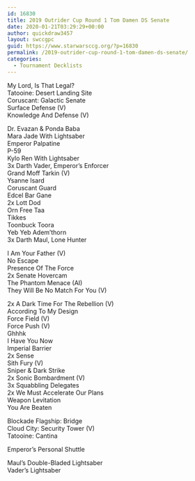 ```yaml
---
id: 16830
title: 2019 Outrider Cup Round 1 Tom Damen DS Senate
date: 2020-01-21T03:29:29+00:00
author: quickdraw3457
layout: swccgpc
guid: https://www.starwarsccg.org/?p=16830
permalink: /2019-outrider-cup-round-1-tom-damen-ds-senate/
categories:
  - Tournament Decklists
---
```

My Lord, Is That Legal?  
Tatooine: Desert Landing Site  
Coruscant: Galactic Senate  
Surface Defense (V)  
Knowledge And Defense (V)  
  
Dr. Evazan & Ponda Baba  
Mara Jade With Lightsaber  
Emperor Palpatine  
P-59  
Kylo Ren With Lightsaber  
3x Darth Vader, Emperor&#8217;s Enforcer  
Grand Moff Tarkin (V)  
Ysanne Isard  
Coruscant Guard  
Edcel Bar Gane  
2x Lott Dod  
Orn Free Taa  
Tikkes  
Toonbuck Toora  
Yeb Yeb Adem&#8217;thorn  
3x Darth Maul, Lone Hunter  
  
I Am Your Father (V)  
No Escape  
Presence Of The Force  
2x Senate Hovercam  
The Phantom Menace (AI)  
They Will Be No Match For You (V)  
  
2x A Dark Time For The Rebellion (V)  
According To My Design  
Force Field (V)  
Force Push (V)  
Ghhhk  
I Have You Now  
Imperial Barrier  
2x Sense  
Sith Fury (V)  
Sniper & Dark Strike  
2x Sonic Bombardment (V)  
3x Squabbling Delegates  
2x We Must Accelerate Our Plans  
Weapon Levitation  
You Are Beaten  
  
Blockade Flagship: Bridge  
Cloud City: Security Tower (V)  
Tatooine: Cantina  
  
Emperor&#8217;s Personal Shuttle  
  
Maul&#8217;s Double-Bladed Lightsaber  
Vader&#8217;s Lightsaber